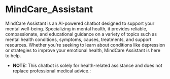 # MindCare_Assistant
MindCare Assistant is an AI-powered chatbot designed to support your mental well-being. Specializing in mental health, it provides reliable, compassionate, and educational guidance on a variety of topics such as mental health conditions, symptoms, causes, treatments, and support resources. Whether you're seeking to learn about conditions like depression or strategies to improve your emotional health, MindCare Assistant is here to help.


- **NOTE:** This chatbot is solely for health-related assistance and does not replace professional medical advice.:
